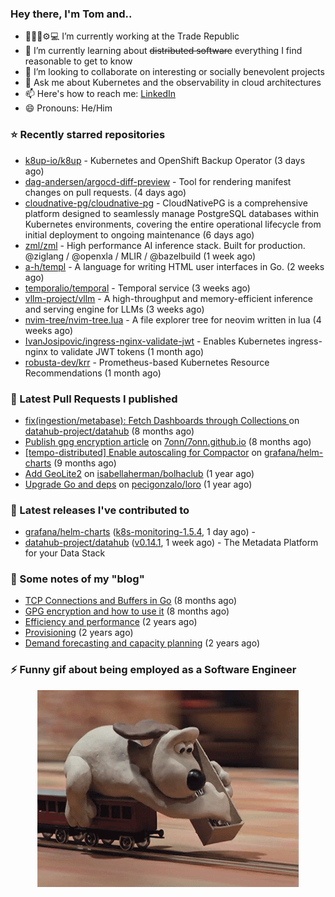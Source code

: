 ### Hey there, I'm Tom and..

- 🔭👨‍💻⚙💻 I’m currently working at the Trade Republic
- 🌱 I’m currently learning about ~~distributed software~~ everything I find reasonable to get to know
- 👯 I’m looking to collaborate on interesting or socially benevolent projects
- 💬 Ask me about Kubernetes and the observability in cloud architectures
- 📫 Here's how to reach me: [LinkedIn](https://www.linkedin.com/in/7onn)
- 😄 Pronouns: He/Him

### ⭐ Recently starred repositories

- [k8up-io/k8up](https://github.com/k8up-io/k8up) - Kubernetes and OpenShift Backup Operator (3 days ago)
- [dag-andersen/argocd-diff-preview](https://github.com/dag-andersen/argocd-diff-preview) - Tool for rendering manifest changes on pull requests. (4 days ago)
- [cloudnative-pg/cloudnative-pg](https://github.com/cloudnative-pg/cloudnative-pg) - CloudNativePG is a comprehensive platform designed to seamlessly manage PostgreSQL databases within Kubernetes environments, covering the entire operational lifecycle from initial deployment to ongoing maintenance (6 days ago)
- [zml/zml](https://github.com/zml/zml) - High performance AI inference stack. Built for production. @ziglang / @openxla / MLIR / @bazelbuild (1 week ago)
- [a-h/templ](https://github.com/a-h/templ) - A language for writing HTML user interfaces in Go. (2 weeks ago)
- [temporalio/temporal](https://github.com/temporalio/temporal) - Temporal service (3 weeks ago)
- [vllm-project/vllm](https://github.com/vllm-project/vllm) - A high-throughput and memory-efficient inference and serving engine for LLMs (3 weeks ago)
- [nvim-tree/nvim-tree.lua](https://github.com/nvim-tree/nvim-tree.lua) - A file explorer tree for neovim written in lua (4 weeks ago)
- [IvanJosipovic/ingress-nginx-validate-jwt](https://github.com/IvanJosipovic/ingress-nginx-validate-jwt) - Enables Kubernetes ingress-nginx to validate JWT tokens (1 month ago)
- [robusta-dev/krr](https://github.com/robusta-dev/krr) - Prometheus-based Kubernetes Resource Recommendations (1 month ago)

### 🔨 Latest Pull Requests I published

- [fix(ingestion/metabase): Fetch Dashboards through Collections ](https://github.com/datahub-project/datahub/pull/9631) on [datahub-project/datahub](https://github.com/datahub-project/datahub) (8 months ago)
- [Publish gpg encryption article](https://github.com/7onn/7onn.github.io/pull/1) on [7onn/7onn.github.io](https://github.com/7onn/7onn.github.io) (8 months ago)
- [[tempo-distributed] Enable autoscaling for Compactor](https://github.com/grafana/helm-charts/pull/2817) on [grafana/helm-charts](https://github.com/grafana/helm-charts) (9 months ago)
- [Add GeoLite2](https://github.com/isabellaherman/bolhaclub/pull/3) on [isabellaherman/bolhaclub](https://github.com/isabellaherman/bolhaclub) (1 year ago)
- [Upgrade Go and deps](https://github.com/pecigonzalo/loro/pull/92) on [pecigonzalo/loro](https://github.com/pecigonzalo/loro) (1 year ago)

### 🔭 Latest releases I've contributed to

- [grafana/helm-charts](https://github.com/grafana/helm-charts) ([k8s-monitoring-1.5.4](https://github.com/grafana/helm-charts/releases/tag/k8s-monitoring-1.5.4), 1 day ago) - 
- [datahub-project/datahub](https://github.com/datahub-project/datahub) ([v0.14.1](https://github.com/datahub-project/datahub/releases/tag/v0.14.1), 1 week ago) - The Metadata Platform for your Data Stack

### 📝 Some notes of my "blog"

- [TCP Connections and Buffers in Go](https://www.7onn.dev/post/tcp-connections-and-buffers-in-go/) (8 months ago)
- [GPG encryption and how to use it](https://www.7onn.dev/post/gpg-encryption/) (8 months ago)
- [Efficiency and performance](https://www.7onn.dev/post/efficiency-and-performance/) (2 years ago)
- [Provisioning](https://www.7onn.dev/post/provisioning/) (2 years ago)
- [Demand forecasting and capacity planning](https://www.7onn.dev/post/demand-forecasting-and-capacity-planning/) (2 years ago)

### ⚡ Funny gif about being employed as a Software Engineer
<p align="center">
  <img alt="building the path" src="./giphy.gif" />
</p>

